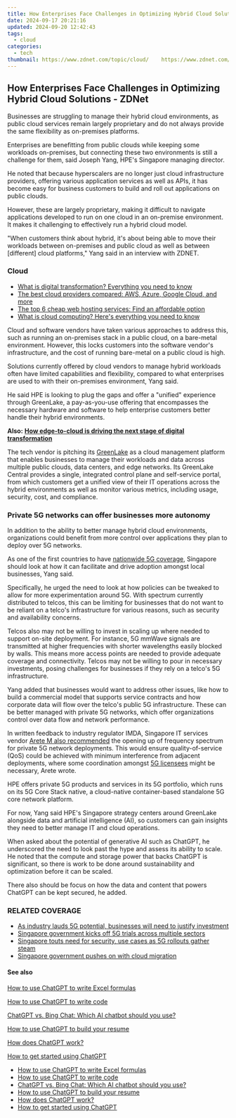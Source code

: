 ```yaml
---
title: How Enterprises Face Challenges in Optimizing Hybrid Cloud Solutions - ZDNet
date: 2024-09-17 20:21:16
updated: 2024-09-20 12:42:43
tags:
  - cloud
categories:
  - tech
thumbnail: https://www.zdnet.com/topic/cloud/    https://www.zdnet.com/a/img/resize/0a45f841efa869f2c938f4eb6ff5b19216a03325/2016/03/24/0bb9f7b7-73d8-4da0-bbf6-31c45ca33279/integrating-hybrid-cloud-intro.jpg?width=170&height=96&fit=crop&auto=webp
---
```


## How Enterprises Face Challenges in Optimizing Hybrid Cloud Solutions - ZDNet

Businesses are struggling to manage their hybrid cloud environments, as public cloud services remain largely proprietary and do not always provide the same flexibility as on-premises platforms.

Enterprises are benefitting from public clouds while keeping some workloads on-premises, but connecting these two environments is still a challenge for them, said Joseph Yang, HPE's Singapore managing director. 

He noted that because hyperscalers are no longer just cloud infrastructure providers, offering various application services as well as APIs, it has become easy for business customers to build and roll out applications on public clouds. 

However, these are largely proprietary, making it difficult to navigate applications developed to run on one cloud in an on-premise environment. It makes it challenging to effectively run a hybrid cloud model.

"When customers think about hybrid, it's about being able to move their workloads between on-premises and public cloud as well as between \[different\] cloud platforms," Yang said in an interview with ZDNET. 

### Cloud

* [​What is digital transformation? Everything you need to know](https://www.zdnet.com/article/what-is-digital-transformation-everything-you-need-to-know-about-how-technology-is-reshaping/)
* [The best cloud providers compared: AWS, Azure, Google Cloud, and more](https://www.zdnet.com/article/the-top-cloud-providers-of-2021-aws-microsoft-azure-google-cloud-hybrid-saas/)
* [The top 6 cheap web hosting services: Find an affordable option](https://www.zdnet.com/article/best-cheap-web-hosting/)
* [What is cloud computing? Here's everything you need to know](https://www.zdnet.com/article/what-is-cloud-computing-everything-you-need-to-know-about-the-cloud/)

Cloud and software vendors have taken various approaches to address this, such as running an on-premises stack in a public cloud, on a bare-metal environment. However, this locks customers into the software vendor's infrastructure, and the cost of running bare-metal on a public cloud is high. 

Solutions currently offered by cloud vendors to manage hybrid workloads often have limited capabilities and flexibility, compared to what enterprises are used to with their on-premises environment, Yang said. 

He said HPE is looking to plug the gaps and offer a "unified" experience through GreenLake, a pay-as-you-use offering that encompasses the necessary hardware and software to help enterprise customers better handle their hybrid environments. 

**Also:** [**How edge-to-cloud is driving the next stage of digital transformation**](https://www.zdnet.com/article/how-edge-to-cloud-is-driving-the-next-stage-of-digital-transformation/)

The tech vendor is pitching its [GreenLake](https://www.zdnet.com/article/hpe-expands-greenlake-with-new-cloud-services-silicon-on-demand-and-more/) as a cloud management platform that enables businesses to manage their workloads and data across multiple public clouds, data centers, and edge networks. Its GreenLake Central provides a single, integrated control plane and self-service portal, from which customers get a unified view of their IT operations across the hybrid environments as well as monitor various metrics, including usage, security, cost, and compliance. 

### Private 5G networks can offer businesses more autonomy

In addition to the ability to better manage hybrid cloud environments, organizations could benefit from more control over applications they plan to deploy over 5G networks. 

As one of the first countries to have [nationwide 5G coverage](https://www.zdnet.com/article/singtel-claims-95-standalone-5g-coverage-eyes-enterprise-uptake/), Singapore should look at how it can facilitate and drive adoption amongst local businesses, Yang said. 

Specifically, he urged the need to look at how policies can be tweaked to allow for more experimentation around 5G. With spectrum currently distributed to telcos, this can be limiting for businesses that do not want to be reliant on a telco's infrastructure for various reasons, such as security and availability concerns. 

Telcos also may not be willing to invest in scaling up where needed to support on-site deployment. For instance, 5G mmWave signals are transmitted at higher frequencies with shorter wavelengths easily blocked by walls. This means more access points are needed to provide adequate coverage and connectivity. Telcos may not be willing to pour in necessary investments, posing challenges for businesses if they rely on a telco's 5G infrastructure.

Yang added that businesses would want to address other issues, like how to build a commercial model that supports service contracts and how corporate data will flow over the telco's public 5G infrastructure. These can be better managed with private 5G networks, which offer organizations control over data flow and network performance. 

In written feedback to industry regulator IMDA, Singapore IT services vendor [Arete M also recommended](https://www.imda.gov.sg/-/media/imda/files/inner/pcdg/consultations/consultation-paper/public-consultation-on-5g-mobile-services-and-networks/consultation-on-the-proposed-approaches-to-introduce-the-next-generation-of-mobile-services.pdf) the opening up of frequency spectrum for private 5G network deployments. This would ensure quality-of-service (QoS) could be achieved with minimum interference from adjacent deployments, where some coordination amongst [5G licensees](https://www.zdnet.com/home-and-office/networking/singapore-unveils-winning-5g-licensees-tpg-loses-out-on-nationwide-bid/) might be necessary, Arete wrote. 

HPE offers private 5G products and services in its 5G portfolio, which runs on its 5G Core Stack native, a cloud-native container-based standalone 5G core network platform.

For now, Yang said HPE's Singapore strategy centers around GreenLake alongside data and artificial intelligence (AI), so customers can gain insights they need to better manage IT and cloud operations. 

When asked about the potential of generative AI such as ChatGPT, he underscored the need to look past the hype and assess its ability to scale. He noted that the compute and storage power that backs ChatGPT is significant, so there is work to be done around sustainability and optimization before it can be scaled. 

There also should be focus on how the data and content that powers ChatGPT can be kept secured, he added. 

### RELATED COVERAGE

* [As industry lauds 5G potential, businesses will need to justify investment](https://www.zdnet.com/article/as-industry-lauds-5g-potential-businesses-will-need-to-justify-investment/)
* [Singapore government kicks off 5G trials across multiple sectors](https://www.zdnet.com/article/singapore-government-kicks-off-5g-trials-across-multiple-sectors/)
* [Singapore touts need for security, use cases as 5G rollouts gather steam](https://www.zdnet.com/article/singapore-touts-need-for-security-use-cases-as-5g-rollouts-gather-steam/)
* [Singapore government pushes on with cloud migration](https://www.zdnet.com/article/singapore-government-pushes-on-with-cloud-migration/)

#### See also

[How to use ChatGPT to write Excel formulas](https://www.zdnet.com/article/how-to-use-chatgpt-to-write-excel-formulas/ "How to use ChatGPT to write Excel formulas")

[How to use ChatGPT to write code](https://www.zdnet.com/article/how-to-use-chatgpt-to-write-code/ "How to use ChatGPT to write code")

[ChatGPT vs. Bing Chat: Which AI chatbot should you use?](https://www.zdnet.com/article/chatgpt-vs-copilot/ "ChatGPT vs. Bing Chat: Which AI chatbot should you use?")

[How to use ChatGPT to build your resume](https://www.zdnet.com/article/how-to-use-chatgpt-to-write-your-resume/ "How to use ChatGPT to build your resume")

[How does ChatGPT work?](https://www.zdnet.com/article/how-does-chatgpt-work/ "How does ChatGPT work?")

[How to get started using ChatGPT](https://www.zdnet.com/article/how-to-use-chatgpt/ "How to get started using ChatGPT")

* [How to use ChatGPT to write Excel formulas](https://www.zdnet.com/article/how-to-use-chatgpt-to-write-excel-formulas/ "How to use ChatGPT to write Excel formulas")
* [How to use ChatGPT to write code](https://www.zdnet.com/article/how-to-use-chatgpt-to-write-code/ "How to use ChatGPT to write code")
* [ChatGPT vs. Bing Chat: Which AI chatbot should you use?](https://www.zdnet.com/article/chatgpt-vs-copilot/ "ChatGPT vs. Bing Chat: Which AI chatbot should you use?")
* [How to use ChatGPT to build your resume](https://www.zdnet.com/article/how-to-use-chatgpt-to-write-your-resume/ "How to use ChatGPT to build your resume")
* [How does ChatGPT work?](https://www.zdnet.com/article/how-does-chatgpt-work/ "How does ChatGPT work?")
* [How to get started using ChatGPT](https://www.zdnet.com/article/how-to-use-chatgpt/ "How to get started using ChatGPT")

<ins class="adsbygoogle"
     style="display:block"
     data-ad-format="autorelaxed"
     data-ad-client="ca-pub-7571918770474297"
     data-ad-slot="1223367746"></ins>



<ins class="adsbygoogle"
     style="display:block"
     data-ad-client="ca-pub-7571918770474297"
     data-ad-slot="8358498916"
     data-ad-format="auto"
     data-full-width-responsive="true"></ins>

